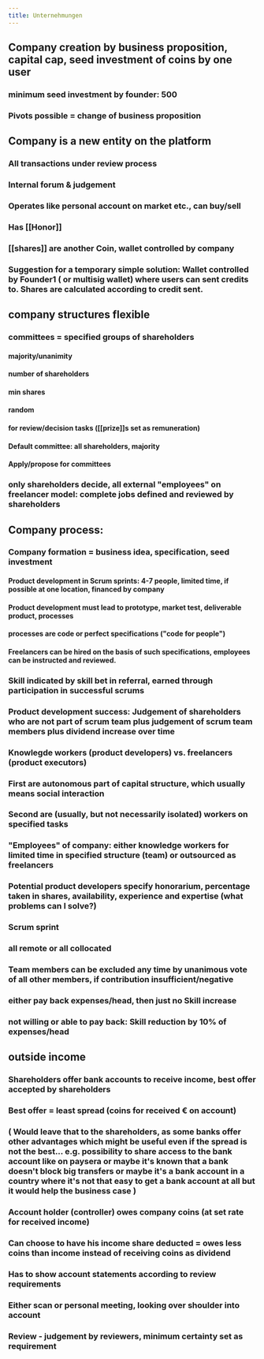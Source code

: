 ```yaml
---
title: Unternehmungen
---
```


## Company creation by business proposition, capital cap, seed investment of coins by one user
### minimum seed investment by founder: 500

### Pivots possible = change of business proposition

## Company is a new entity on the platform
### All transactions under review process

### Internal forum & judgement

### Operates like personal account on market etc., can buy/sell

### Has [[Honor]]

### [[shares]] are another Coin, wallet controlled by company

### Suggestion for a temporary simple solution: Wallet controlled by Founder1 ( or multisig wallet) where users can sent credits to. Shares are calculated according to credit sent.

## company structures flexible
### committees = specified groups of shareholders
#### majority/unanimity

#### number of shareholders

#### min shares

#### random

#### for review/decision tasks ([[prize]]s set as remuneration)

#### Default committee: all shareholders, majority

#### Apply/propose for committees

### only shareholders decide, all external "employees" on freelancer model: complete jobs defined and reviewed by shareholders

## Company process:
### Company formation = business idea, specification, seed investment
#### Product development in Scrum sprints: 4-7 people, limited time, if possible at one location, financed by company

#### Product development must lead to prototype, market test, deliverable product, processes

#### processes are code or perfect specifications ("code for people")

#### Freelancers can be hired on the basis of such specifications, employees can be instructed and reviewed.

### Skill indicated by skill bet in referral, earned through participation in successful scrums

### Product development success: Judgement of shareholders who are not part of scrum team plus judgement of scrum team members plus dividend increase over time

### Knowlegde workers (product developers) vs. freelancers (product executors)

### First are autonomous part of capital structure, which usually means social interaction

### Second are (usually, but not necessarily isolated) workers on specified tasks

### "Employees" of company: either knowledge workers for limited time in specified structure (team) or outsourced as freelancers

### Potential product developers specify honorarium, percentage taken in shares, availability, experience and expertise (what problems can I solve?)

### Scrum sprint

### all remote or all collocated

### Team members can be excluded any time by unanimous vote of all other members, if contribution insufficient/negative

### either pay back expenses/head, then just no Skill increase

### not willing or able to pay back: Skill reduction by 10% of expenses/head

## outside income
### Shareholders offer bank accounts to receive income, best offer accepted by shareholders

### Best offer = least spread (coins for received € on account)

### ( Would leave that to the shareholders, as some banks offer other advantages which might be useful even if the spread is not the best... e.g. possibility to share access to the bank account like on paysera or maybe it's known that a bank doesn't block big transfers or maybe it's a bank account in a country where it's not that easy to get a bank account at all but it would help the business case )

### Account holder (controller) owes company coins (at set rate for received income)

### Can choose to have his income share deducted = owes less coins than income instead of receiving coins as dividend

### Has to show account statements according to review requirements

### Either scan or personal meeting, looking over shoulder into account

### Review - judgement by reviewers, minimum certainty set as requirement
